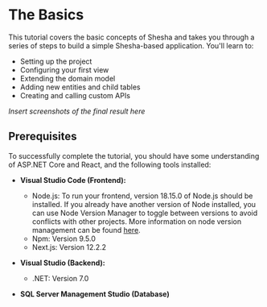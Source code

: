 # The Basics

This tutorial covers the basic concepts of Shesha and takes you through a series of steps to build a simple Shesha-based application. You'll learn to:

- Setting up the project
- Configuring your first view
- Extending the domain model
- Adding new entities and child tables
- Creating and calling custom APIs

_Insert screenshots of the final result here_

## Prerequisites

To successfully complete the tutorial, you should have some understanding of ASP.NET Core and React, and the following tools installed:

- **Visual Studio Code (Frontend):**

  - Node.js: To run your frontend, version 18.15.0 of Node.js should be installed. If you already have another version of Node installed, you can use Node Version Manager to toggle between versions to avoid conflicts with other projects. More information on node version management can be found [here](https://github.com/nvm-sh/nvm).
  - Npm: Version 9.5.0
  - Next.js: Version 12.2.2

- **Visual Studio (Backend):**

  - .NET: Version 7.0

- **SQL Server Management Studio (Database)**
